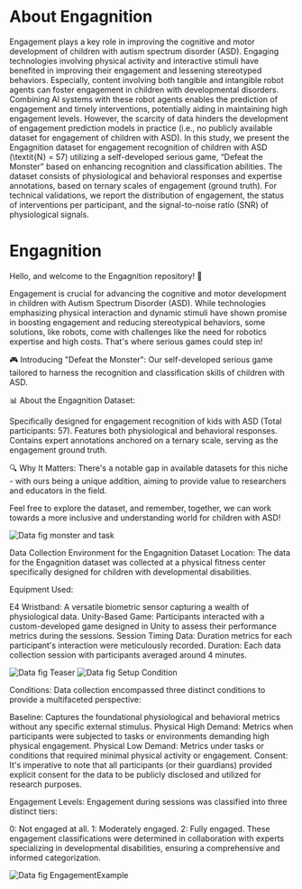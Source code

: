 # About Engagnition

Engagement plays a key role in improving the cognitive and motor development of children with autism spectrum disorder (ASD). Engaging technologies involving physical activity and interactive stimuli have benefited in improving their engagement and lessening stereotyped behaviors. Especially, content involving both tangible and intangible robot agents can foster engagement in children with developmental disorders. Combining AI systems with these robot agents enables the prediction of engagement and timely interventions, potentially aiding in maintaining high engagement levels. However, the scarcity of data hinders the development of engagement prediction models in practice (i.e., no publicly available dataset for engagement of children with ASD). In this study, we present the Engagnition dataset for engagement recognition of children with ASD (\textit{N} = 57) utilizing a self-developed serious game, “Defeat the Monster” based on enhancing recognition and classification abilities. The dataset consists of physiological and behavioral responses and expertise annotations, based on ternary scales of engagement (ground truth). For technical validations, we report the distribution of engagement, the status of interventions per participant, and the signal-to-noise ratio (SNR) of physiological signals.

# Engagnition

Hello, and welcome to the Engagnition repository! 🎉

Engagement is crucial for advancing the cognitive and motor development in children with Autism Spectrum Disorder (ASD). While technologies emphasizing physical interaction and dynamic stimuli have shown promise in boosting engagement and reducing stereotypical behaviors, some solutions, like robots, come with challenges like the need for robotics expertise and high costs. That's where serious games could step in!

🎮 Introducing "Defeat the Monster": Our self-developed serious game tailored to harness the recognition and classification skills of children with ASD.

📊 About the Engagnition Dataset:

Specifically designed for engagement recognition of kids with ASD (Total participants: 57).
Features both physiological and behavioral responses.
Contains expert annotations anchored on a ternary scale, serving as the engagement ground truth.

🔍 Why It Matters:
There's a notable gap in available datasets for this niche - with ours being a unique addition, aiming to provide value to researchers and educators in the field.

Feel free to explore the dataset, and remember, together, we can work towards a more inclusive and understanding world for children with ASD!

![Data  fig  monster and task](https://github.com/dailyminiii/Engagnition/assets/79134282/7e69e7b4-a4bc-40c3-90ef-0e799ff3acc6)

Data Collection Environment for the Engagnition Dataset
Location:
The data for the Engagnition dataset was collected at a physical fitness center specifically designed for children with developmental disabilities.

Equipment Used:

E4 Wristband: A versatile biometric sensor capturing a wealth of physiological data.
Unity-Based Game: Participants interacted with a custom-developed game designed in Unity to assess their performance metrics during the sessions.
Session Timing Data: Duration metrics for each participant's interaction were meticulously recorded.
Duration:
Each data collection session with participants averaged around 4 minutes.

![Data  fig  Teaser](https://github.com/dailyminiii/Engagnition/assets/79134282/684613e8-3ea7-4e85-be81-48f0dd13a24d)
![Data  fig  Setup Condition](https://github.com/dailyminiii/Engagnition/assets/79134282/419e7d81-91c7-41ae-a3a2-105b8b73f421)

Conditions:
Data collection encompassed three distinct conditions to provide a multifaceted perspective:

Baseline: Captures the foundational physiological and behavioral metrics without any specific external stimulus.
Physical High Demand: Metrics when participants were subjected to tasks or environments demanding high physical engagement.
Physical Low Demand: Metrics under tasks or conditions that required minimal physical activity or engagement.
Consent:
It's imperative to note that all participants (or their guardians) provided explicit consent for the data to be publicly disclosed and utilized for research purposes.


Engagement Levels:
Engagement during sessions was classified into three distinct tiers:

0: Not engaged at all.
1: Moderately engaged.
2: Fully engaged.
These engagement classifications were determined in collaboration with experts specializing in developmental disabilities, ensuring a comprehensive and informed categorization.


![Data  fig  EngagementExample](https://github.com/dailyminiii/Engagnition/assets/79134282/f89b4e11-28dd-4131-8323-c53b4fccc27c)
